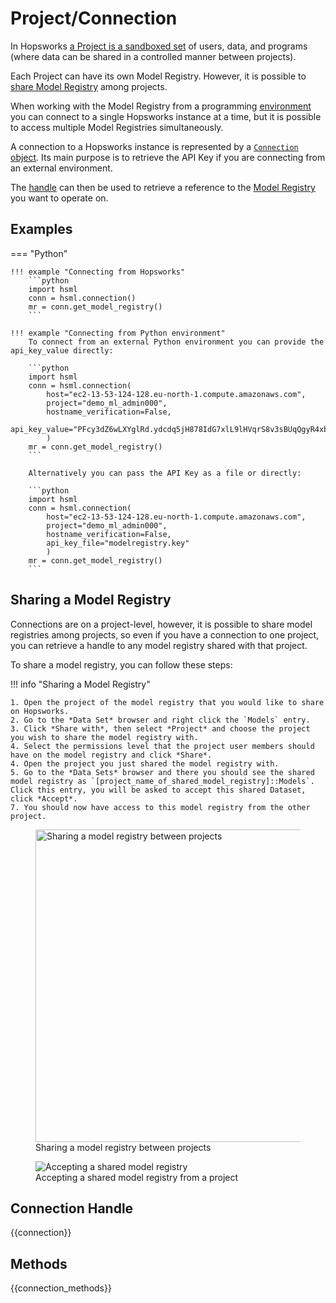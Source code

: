 # Project/Connection

In Hopsworks [a Project is a sandboxed set](https://www.logicalclocks.com/blog/how-we-secure-your-data-with-hopsworks) of users, data, and programs (where data can be shared in a controlled manner between projects).

Each Project can have its own Model Registry. However, it is possible to [share Model Registry](#sharing-a-model-registry) among projects.

When working with the Model Registry from a programming [environment](../setup.md) you can connect to a single Hopsworks instance at a time, but it is possible to access multiple Model Registries simultaneously.

A connection to a Hopsworks instance is represented by a [`Connection` object](#connection). Its main purpose is to retrieve the API Key if you are connecting from an external environment.

The [handle](#get_model_registry) can then be used to retrieve a reference to the [Model Registry](../generated/model_registry.md) you want to operate on.

## Examples

=== "Python"

    !!! example "Connecting from Hopsworks"
        ```python
        import hsml
        conn = hsml.connection()
        mr = conn.get_model_registry()
        ```

    !!! example "Connecting from Python environment"
        To connect from an external Python environment you can provide the api_key_value directly:

        ```python
        import hsml
        conn = hsml.connection(
            host="ec2-13-53-124-128.eu-north-1.compute.amazonaws.com",
            project="demo_ml_admin000",
            hostname_verification=False,
            api_key_value="PFcy3dZ6wLXYglRd.ydcdq5jH878IdG7xlL9lHVqrS8v3sBUqQgyR4xbpUgDnB5ZpYro6O"
            )
        mr = conn.get_model_registry()
        ```

        Alternatively you can pass the API Key as a file or directly:

        ```python
        import hsml
        conn = hsml.connection(
            host="ec2-13-53-124-128.eu-north-1.compute.amazonaws.com",
            project="demo_ml_admin000",
            hostname_verification=False,
            api_key_file="modelregistry.key"
            )
        mr = conn.get_model_registry()
        ```

## Sharing a Model Registry

Connections are on a project-level, however, it is possible to share model registries among projects, so even if you have a connection to one project, you can retrieve a handle to any model registry shared with that project.

To share a model registry, you can follow these steps:

!!! info "Sharing a Model Registry"

    1. Open the project of the model registry that you would like to share on Hopsworks.
    2. Go to the *Data Set* browser and right click the `Models` entry.
    3. Click *Share with*, then select *Project* and choose the project you wish to share the model registry with.
    4. Select the permissions level that the project user members should have on the model registry and click *Share*.
    4. Open the project you just shared the model registry with.
    5. Go to the *Data Sets* browser and there you should see the shared model registry as `[project_name_of_shared_model_registry]::Models`. Click this entry, you will be asked to accept this shared Dataset, click *Accept*.
    7. You should now have access to this model registry from the other project.

<p align="center">
  <figure>
      <img src="../../assets/images/modelregistry-sharing.png" width="500" alt="Sharing a model registry between projects">
    <figcaption>Sharing a model registry between projects</figcaption>
  </figure>
</p>

<p align="center">
  <figure>
      <img src="../../assets/images/modelregistry-sharing-2.png" alt="Accepting a shared model registry">
    <figcaption>Accepting a shared model registry from a project</figcaption>
  </figure>
</p>

## Connection Handle

{{connection}}

## Methods

{{connection_methods}}
